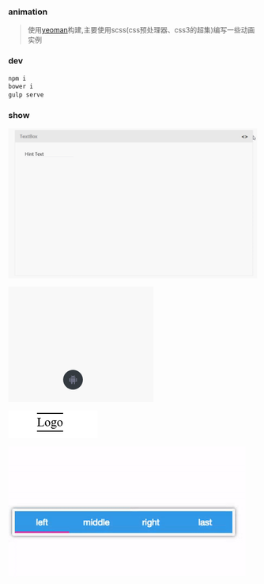 ### animation

> 使用[yeoman](yeoman.io)构建,主要使用scss(css预处理器、css3的超集)编写一些动画实例

### dev

```bash
npm i
bower i
gulp serve
```

### show

![](screenshots/material.gif)

![](screenshots/huxiu.gif)

![](screenshots/logo.gif)

![](screenshots/nav-move.gif)



